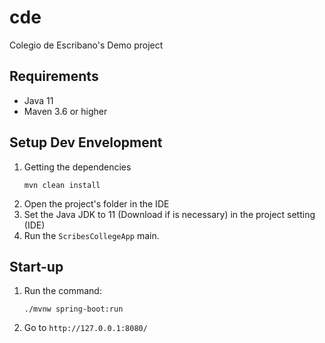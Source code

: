 # cde
Colegio de Escribano's Demo project

## Requirements

- Java 11
- Maven 3.6 or higher

## Setup Dev Envelopment
1) Getting the dependencies
    ````
    mvn clean install
    ````
2) Open the project's folder in the IDE
3) Set the Java JDK to 11 (Download if is necessary) in the project setting (IDE)
4) Run the `ScribesCollegeApp` main.

## Start-up
1) Run the command:
    ```
    ./mvnw spring-boot:run
    ```
2) Go to `http://127.0.0.1:8080/`
